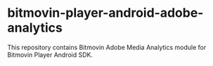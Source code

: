 # bitmovin-player-android-adobe-analytics
This repository contains Bitmovin Adobe Media Analytics module for Bitmovin Player Android SDK.

